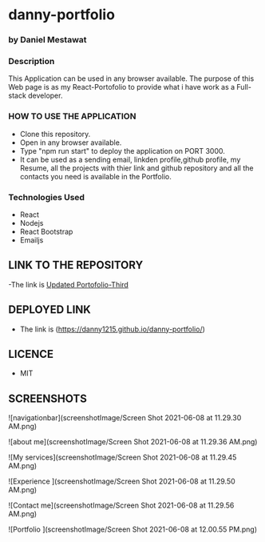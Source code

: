 # danny-portfolio

### by Daniel Mestawat

### Description

This Application can be used in any browser available. The purpose of this Web page is as my React-Portofolio to provide what i have work as a Full-stack developer.


### HOW TO USE THE APPLICATION

- Clone this repository.
- Open in any browser available.
- Type "npm run start" to deploy the application on PORT 3000.
- It can be used as a sending email, linkden profile,github profile, my Resume, all the projects with thier link and github repository and all the contacts you need is available in the Portfolio.


### Technologies Used

- React
- Nodejs
- React Bootstrap
- Emailjs

## LINK TO THE REPOSITORY

-The link is [Updated Portofolio-Third](https://github.com/danny1215/danny-portfolio)

##  DEPLOYED LINK

- The link is (https://danny1215.github.io/danny-portfolio/)

## LICENCE

- MIT

## SCREENSHOTS

![navigationbar](screenshotImage/Screen Shot 2021-06-08 at 11.29.30 AM.png)

![about me](screenshotImage/Screen Shot 2021-06-08 at 11.29.36 AM.png)

![My services](screenshotImage/Screen Shot 2021-06-08 at 11.29.45 AM.png)

![Experience ](screenshotImage/Screen Shot 2021-06-08 at 11.29.50 AM.png)
 
![Contact me](screenshotImage/Screen Shot 2021-06-08 at 11.29.56 AM.png)

![Portfolio ](screenshotImage/Screen Shot 2021-06-08 at 12.00.55 PM.png)
